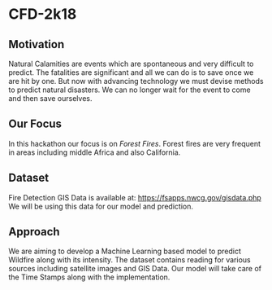 # CFD-2k18

## Motivation

Natural Calamities are events which are spontaneous and very difficult to predict. The fatalities are significant and all we can do is to save once we are hit by one. But now with advancing technology we must devise methods to predict natural disasters. We can no longer wait for the event to come and then save ourselves.

## Our Focus

In this hackathon our focus is on *Forest Fires*. Forest fires are very frequent in areas including middle Africa and also California.


## Dataset

Fire Detection GIS Data is available at: https://fsapps.nwcg.gov/gisdata.php
We will be using this data for our model and prediction.

## Approach

We are aiming to develop a Machine Learning based model to predict Wildfire along with its intensity. The dataset contains reading for various sources including satellite images and GIS Data. Our model will take care of the Time Stamps along with the implementation. 
